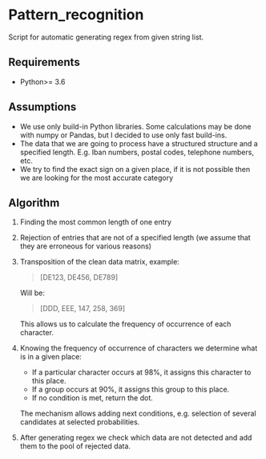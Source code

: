 # Pattern_recognition

Script for automatic generating regex from given string list.

## Requirements
* Python>= 3.6

## Assumptions
* We use only build-in Python libraries. Some calculations may be done with numpy or Pandas, but I decided to use only fast build-ins.
* The data that we are going to process have a structured structure and a specified length. E.g. Iban numbers, postal codes, telephone numbers, etc.
* We try to find the exact sign on a given place, if it is not possible then we are looking for the most accurate category

## Algorithm
1. Finding the most common length of one entry
1. Rejection of entries that are not of a specified length (we assume that they are erroneous for various reasons) 
1. Transposition of the clean data matrix, example:

    >[DE123, DE456, DE789]

    Will be:
    >[DDD, EEE, 147, 258, 369]

    This allows us to calculate the frequency of occurrence of each character.

1. Knowing the frequency of occurrence of characters we determine what is in a given place:
    * If a particular character occurs at 98%, it assigns this character to this place.
    * If a group occurs at 90%, it assigns this group to this place.
    * If no condition is met, return the dot.
    
    The mechanism allows adding next conditions, e.g. selection of several candidates at selected probabilities.

1. After generating regex we check which data are not detected and add them to the pool of rejected data.

